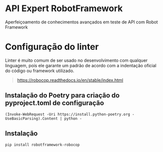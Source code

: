 # API Expert RobotFramework

Aperfeiçoamento de conhecimentos avançados em teste de API com Robot Framework

# Configuração do linter

<p> Linter é muito comum de ser usado no desenvolvimento com qualquer linguagem, pois ele garante um padrão de acordo com a indentação oficial do código ou framework utilizado. </p>

>https://robocop.readthedocs.io/en/stable/index.html


## Instalação do Poetry para criação do pyproject.toml de configuração

    (Invoke-WebRequest -Uri https://install.python-poetry.org -UseBasicParsing).Content | python -

## Instalação

    pip install robotframework-robocop
